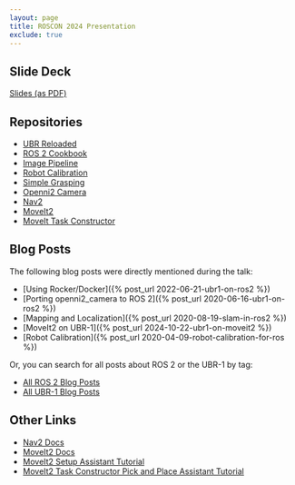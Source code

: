 ```yaml
---
layout: page
title: ROSCON 2024 Presentation
exclude: true
---
```


## Slide Deck

<a href="/{{ site.baseurl }}assets/papers/2024-roscon.pdf">Slides (as PDF)</a>

## Repositories

 * [UBR Reloaded](https://github.com/mikeferguson/ubr_reloaded)
 * [ROS 2 Cookbook](https://github.com/mikeferguson/ros2_cookbook)
 * [Image Pipeline](https://github.com/ros-perception/image_pipeline)
 * [Robot Calibration](https://github.com/mikeferguson/robot_calibration)
 * [Simple Grasping](https://github.com/mikeferguson/simple_grasping)
 * [Openni2 Camera](https://github.com/ros-drivers/openni2_camera)
 * [Nav2](https://github.com/ros-navigation/navigation2)
 * [MoveIt2](https://github.com/moveit/moveit2)
 * [MoveIt Task Constructor](https://github.com/moveit/moveit_task_constructor)

## Blog Posts

The following blog posts were directly mentioned during the talk:

 * [Using Rocker/Docker]({% post_url 2022-06-21-ubr1-on-ros2 %})
 * [Porting openni2_camera to ROS 2]({% post_url 2020-06-16-ubr1-on-ros2 %})
 * [Mapping and Localization]({% post_url 2020-08-19-slam-in-ros2 %})
 * [MoveIt2 on UBR-1]({% post_url 2024-10-22-ubr1-on-moveit2 %})
 * [Robot Calibration]({% post_url 2020-04-09-robot-calibration-for-ros %})

Or, you can search for all posts about ROS 2 or the UBR-1 by tag:

 * <a href="/{{ site.baseurl }}tag/ros2">All ROS 2 Blog Posts</a>
 * <a href="/{{ site.baseurl }}tag/ubr1">All UBR-1 Blog Posts</a>

## Other Links

 * [Nav2 Docs](https://nav2.org)
 * [MoveIt2 Docs](https://moveit.picknik.ai)
 * [MoveIt2 Setup Assistant Tutorial](https://moveit.picknik.ai/main/doc/examples/setup_assistant/setup_assistant_tutorial.html)
 * [MoveIt2 Task Constructor Pick and Place Assistant Tutorial](https://moveit.picknik.ai/main/doc/tutorials/pick_and_place_with_moveit_task_constructor/pick_and_place_with_moveit_task_constructor.html)
